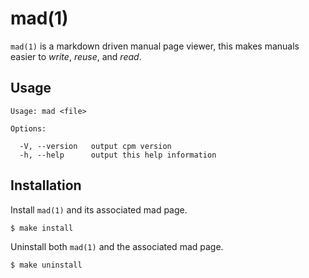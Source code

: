 
# mad(1)

  `mad(1)` is a markdown driven manual page viewer,
  this makes manuals easier to _write_, _reuse_, and
  _read_.

## Usage

    Usage: mad <file>

    Options:

      -V, --version   output cpm version
      -h, --help      output this help information

## Installation

  Install `mad(1)` and its associated mad page.

    $ make install

  Uninstall both `mad(1)` and the associated mad page.

    $ make uninstall

